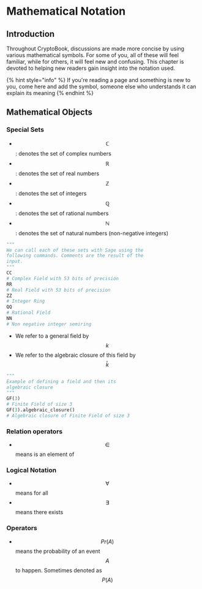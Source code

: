 # Mathematical Notation

## Introduction

Throughout CryptoBook, discussions are made more concise by using various mathematical symbols. For some of you, all of these will feel familiar, while for others, it will feel new and confusing. This chapter is devoted to helping new readers gain insight into the notation used.

{% hint style="info" %}
If you're reading a page and something is new to you, come here and add the symbol, someone else who understands it can explain its meaning
{% endhint %}

## Mathematical Objects

### Special Sets

* $$\mathbb{C}$$: denotes the set of complex numbers
* $$\mathbb{R}$$: denotes the set of real numbers
* $$\mathbb{Z}$$: denotes the set of integers
* $$\mathbb{Q}$$: denotes the set of rational numbers
* $$\mathbb{N}$$: denotes the set of natural numbers \(non-negative integers\)

```python
"""
We can call each of these sets with Sage using the 
following commands. Comments are the result of the
input.
"""
CC
# Complex Field with 53 bits of precision
RR
# Real Field with 53 bits of precision
ZZ
# Integer Ring
QQ
# Rational Field
NN
# Non negative integer semiring
```

* We refer to a general field by $$k$$
* We refer to the algebraic closure of this field by $$\bar{k}$$

```python
"""
Example of defining a field and then its 
algebraic closure
"""
GF(3)
# Finite Field of size 3
GF(3).algebraic_closure()
# Algebraic closure of Finite Field of size 3
```

### Relation operators

* $$\in$$means is an element of

### Logical Notation

* $$\forall$$means for all
* $$\exists$$means there exists

### Operators

* $$Pr(A)$$ means the probability of an event $$A$$to happen. Sometimes denoted as $$P(A)$$



